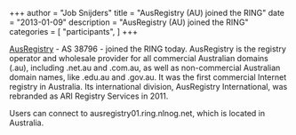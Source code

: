 +++
author = "Job Snijders"
title = "AusRegistry (AU) joined the RING"
date = "2013-01-09"
description = "AusRegistry (AU) joined the RING"
categories = [
    "participants",
]
+++

<a href="http://www.ausregistry.com.au/">AusRegistry</a> - AS 38796 - joined the RING today. AusRegistry is the registry operator and wholesale provider for all commercial Australian domains (.au), including .net.au and .com.au, as well as non-commercial Australian domain names, like .edu.au and .gov.au. It was the first commercial Internet registry in Australia. Its international division, AusRegistry International, was rebranded as ARI Registry Services in 2011.

Users can connect to ausregistry01.ring.nlnog.net, which is located in Australia.

